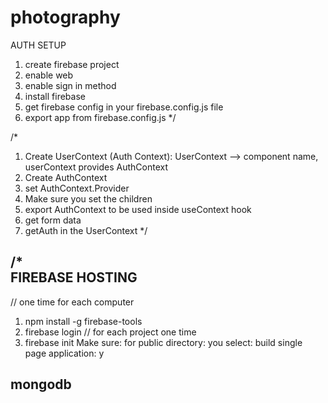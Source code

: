 # photography
AUTH SETUP
1. create firebase project
2. enable web
3. enable sign in method
4. install firebase
5. get firebase config in your firebase.config.js file
6. export app from firebase.config.js
*/

/* 
1. Create UserContext (Auth Context): UserContext --> component name, 
userContext provides AuthContext 
2. Create AuthContext
3. set AuthContext.Provider
4. Make sure you set the children
5. export AuthContext to be used inside useContext hook
6. get form data
7. getAuth in the UserContext 
*/

/*  
FIREBASE HOSTING
-----------------------
// one time for each computer
1. npm install -g firebase-tools
2. firebase login
// for each project one time
3. firebase init
Make sure: for public directory: you select: build
single page application: y

mongodb
---------

